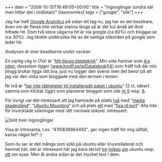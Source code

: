 +++
date = "2006-10-15T18:49:05+00:00"
title = "Ingooglingar (undra när man hittar det i ordlistan)"
[taxonomies]
tags = ["google", "sök"]
+++

Jag har haft [Google Analytics][1] på sidan ett tag nu, jag har en del besökare, även om de flesta inte verkar stanna länge så är det kul ändå att dom hittade hit. Dom två stora vägarna hit är via google (ca 60%) och bloggar.se (ca 30%). Jag tänkte undersöka lite av de vanliga sökorden på google som leder hit.

*Analysen är över besökarna under veckan*

En vanlig väg in (7st) är &#8220;[kth blogg datateknik][2]&#8220;. Min sida hamnar som [4:e siten][3], dessutom ligger [www.knuff.se/q/Datateknik][4] som fräff två där min blogg brukar ligga rätt bra, just nu logger den överst men det beror på att jag var den sista som bloggade med den termen i texten.

Nr två är &#8220;[har inte rättigheter till installerade paket i ubuntu][5]&#8221; (2 st, säkert samma som klickat 2ggr) som plasserar bloggen som site [nr 5][6] resp. [6][7].

För övrigt var det intressant att jag hamnade på platts [två][8] med &#8220;[media skadestånd][9]&#8220;, &#8220;[Ubuntu Mounting][10]&#8221; och på plats [ett][11] med &#8220;[fixa id kort][12]&#8220;. Alla inte för invecklade sökningar med rätt normala sökord. intressant.

<img id="image117" src="/images/2006/10/ingooglingar.png" alt="bild över ingooglingar" />

Visa är intresanta, t.ex. &#8220;4110836984492&#8243;, ger ingen träff för mig ialflall, kanse något fel? :) 

Som du ser är det många som sökt på ubuntu eller linuxrellaterat och hamnat här, det är intressant när jag bara skrivit [tre][13] [inlägg][14] [om][15] ubuntu resp. [ett][16] om suse. Men åt andra sidan är det mycket text i dem.



<small></small>

 [1]: http://www.google.com/analytics
 [2]: http://www.google.se/search?q=kth%20blogg%20datateknik&#038;hl=sv&#038;meta=
 [3]: http://www.junkpile.se/~s/wordpress/?page_id=63
 [4]: http://www.knuff.se/q/Datateknik/
 [5]: http://www.google.se/search?q=har%20inte%20r%C3%A4ttigheter%20till%20installerade%20paket%20i%20ubuntu&#038;hl=sv&#038;meta=
 [6]: https://web.archive.org/web/20060925140225/http://web.enesge.eu/~s/wordpress/?p=61
 [7]: http://www.junkpile.se/~s/wordpress/?cat=18
 [8]: http://www.junkpile.se/~s/wordpress/?cat=12
 [9]: http://www.google.se/search?q=media+skadest%C3%A5nd&#038;hl=sv&#038;meta=
 [10]: http://www.google.se/search?q=Ubuntu%20Mounting&#038;hl=sv&#038;meta=
 [11]: http://www.junkpile.se/~s/wordpress/?p=96
 [12]: http://www.google.se/search?q=fixa%20id%20kort&#038;hl=sv&#038;meta=
 [13]: http://www.junkpile.se/~s/wordpress/?p=61
 [14]: http://www.junkpile.se/~s/wordpress/?p=64
 [15]: http://www.junkpile.se/~s/wordpress/?p=86
 [16]: http://www.junkpile.se/~s/wordpress/?p=89
